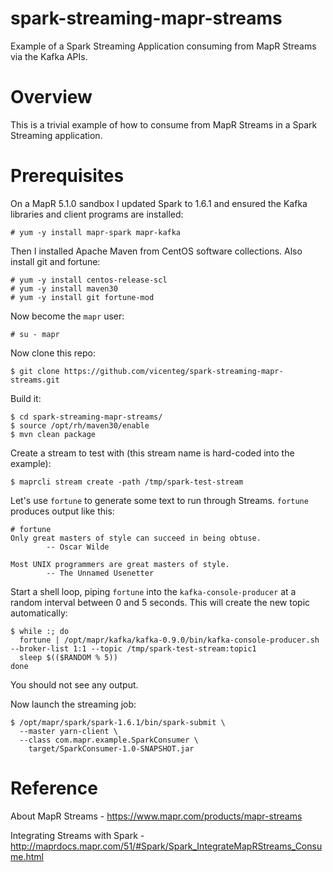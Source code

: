 # spark-streaming-mapr-streams
Example of a Spark Streaming Application consuming from MapR Streams via the Kafka APIs.

# Overview
This is a trivial example of how to consume from MapR Streams in a Spark Streaming application.

# Prerequisites

On a MapR 5.1.0 sandbox I updated Spark to 1.6.1 and ensured the Kafka libraries and client programs are installed:

```
# yum -y install mapr-spark mapr-kafka
```

Then I installed Apache Maven from CentOS software collections. Also install git and fortune:

```
# yum -y install centos-release-scl
# yum -y install maven30
# yum -y install git fortune-mod
```

Now become the `mapr` user:

```
# su - mapr
```

Now clone this repo:

```
$ git clone https://github.com/vicenteg/spark-streaming-mapr-streams.git
```

Build it:

```
$ cd spark-streaming-mapr-streams/
$ source /opt/rh/maven30/enable
$ mvn clean package
```

Create a stream to test with (this stream name is hard-coded into the example):

```
$ maprcli stream create -path /tmp/spark-test-stream
```

Let's use `fortune` to generate some text to run through Streams. `fortune` produces output like this:

```
# fortune
Only great masters of style can succeed in being obtuse.
		-- Oscar Wilde

Most UNIX programmers are great masters of style.
		-- The Unnamed Usenetter
```

Start a shell loop, piping `fortune` into the `kafka-console-producer` at a random interval between 0 and 5 seconds. This will create the new topic automatically:

```
$ while :; do
  fortune | /opt/mapr/kafka/kafka-0.9.0/bin/kafka-console-producer.sh --broker-list 1:1 --topic /tmp/spark-test-stream:topic1
  sleep $(($RANDOM % 5))
done
```

You should not see any output.

Now launch the streaming job:

```
$ /opt/mapr/spark/spark-1.6.1/bin/spark-submit \
  --master yarn-client \
  --class com.mapr.example.SparkConsumer \
    target/SparkConsumer-1.0-SNAPSHOT.jar
```

# Reference

About MapR Streams - https://www.mapr.com/products/mapr-streams

Integrating Streams with Spark - http://maprdocs.mapr.com/51/#Spark/Spark_IntegrateMapRStreams_Consume.html
